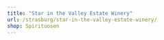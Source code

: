 ```yaml
---
title: "Star in the Valley Estate Winery"
url: /strasburg/star-in-the-valley-estate-winery/
shop: Spirituosen
---
```

